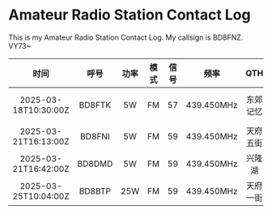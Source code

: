 # Amateur Radio Station Contact Log
This is my Amateur Radio Station Contact Log. My callsign is BD8FNZ. VY73~

| 时间 | 呼号 | 功率 | 模式 | 信号 | 频率 | QTH | 设备 | 天线 | 备注 |
| :-: | :-: | :-: | :-: | :-: | :-: | :-: | :-: | :-: | :-: |
| 2025-03-18T10:30:00Z | BD8FTK | 5W | FM | 57 | 439.450MHz | 东郊记忆 | 泉盛UV-K6 | 原装天线 | - |
| 2025-03-21T16:13:00Z | BD8FNI | 5W | FM | 59 | 439.450MHz | 天府五街 | 八重洲4XR | 原装天线 | - |
| 2025-03-21T16:42:00Z | BD8DMD | 5W | FM | 59 | 439.450MHz | 兴隆湖 | 八重洲1807 | 老鹰770 | - |
| 2025-03-25T10:04:00Z | BD8BTP | 25W | FM | 59 | 439.450MHz | 天府一街 | 即时通D9000 | 钻石73SJ | - |